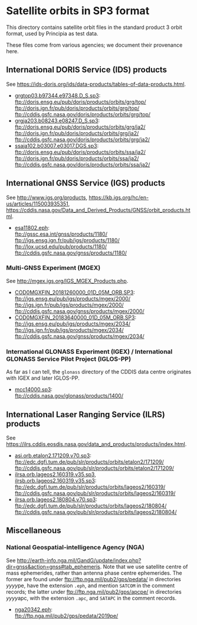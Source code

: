 ﻿# Satellite orbits in SP3 format

This directory contains satellite orbit files in the standard product 3 orbit
format, used by Principia as test data.

These files come from various agencies; we document their provenance here.

## International DORIS Service (IDS) products

See https://ids-doris.org/ids/data-products/tables-of-data-products.html.

- [grgtop03.b97344.e97348.D_S.sp3](grgtop03.b97344.e97348.D_S.sp3):<br>
  ftp://doris.ensg.eu/pub/doris/products/orbits/grg/top/ <br>
  ftp://doris.ign.fr/pub/doris/products/orbits/grg/top/ <br>
  ftp://cddis.gsfc.nasa.gov/doris/products/orbits/grg/top/
- [grgja203.b08243.e08247.D_S.sp3](grgja203.b08243.e08247.D_S.sp3):<br>
  ftp://doris.ensg.eu/pub/doris/products/orbits/grg/ja2/ <br>
  ftp://doris.ign.fr/pub/doris/products/orbits/grg/ja2/ <br>
  ftp://cddis.gsfc.nasa.gov/doris/products/orbits/grg/ja2/
- [ssaja102.b03007.e03017.DGS.sp3](ssaja102.b03007.e03017.DGS.sp3):<br>
  ftp://doris.ensg.eu/pub/doris/products/orbits/ssa/ja2/ <br>
  ftp://doris.ign.fr/pub/doris/products/orbits/ssa/ja2/ <br>
  ftp://cddis.gsfc.nasa.gov/doris/products/orbits/ssa/ja2/

## International GNSS Service (IGS) products

See http://www.igs.org/products,
https://kb.igs.org/hc/en-us/articles/115003935351,
https://cddis.nasa.gov/Data_and_Derived_Products/GNSS/orbit_products.html.

- [esa11802.eph](esa11802.eph):<br>
  ftp://gssc.esa.int/gnss/products/1180/ <br>
  ftp://igs.ensg.ign.fr/pub/igs/products/1180/ <br>
  ftp://lox.ucsd.edu/pub/products/1180/ <br>
  ftp://cddis.gsfc.nasa.gov/gnss/products/1180/

### Multi-GNSS Experiment (MGEX)

See http://mgex.igs.org/IGS_MGEX_Products.php.

- [COD0MGXFIN_20181260000_01D_05M_ORB.SP3](COD0MGXFIN_20181260000_01D_05M_ORB.SP3):<br>
  ftp://igs.ensg.eu/pub/igs/products/mgex/2000/ <br>
  ftp://igs.ign.fr/pub/igs/products/mgex/2000/ <br>
  ftp://cddis.gsfc.nasa.gov/gnss/products/mgex/2000/
- [COD0MGXFIN_20183640000_01D_05M_ORB.SP3](COD0MGXFIN_20183640000_01D_05M_ORB.SP3):<br>
  ftp://igs.ensg.eu/pub/igs/products/mgex/2034/ <br>
  ftp://igs.ign.fr/pub/igs/products/mgex/2034/ <br>
  ftp://cddis.gsfc.nasa.gov/gnss/products/mgex/2034/


### International GLONASS Experiment (IGEX) / International GLONASS Service Pilot Project (IGLOS-PP)

As far as I can tell, the `glonass` directory of the CDDIS data centre
originates with IGEX and later IGLOS-PP.

- [mcc14000.sp3](mcc14000.sp3):<br>
  ftp://cddis.nasa.gov/glonass/products/1400/

## International Laser Ranging Service (ILRS) products

See https://ilrs.cddis.eosdis.nasa.gov/data_and_products/products/index.html.

- [asi.orb.etalon2.171209.v70.sp3](asi.orb.etalon2.171209.v70.sp3): <br>
  ftp://edc.dgfi.tum.de/pub/slr/products/orbits/etalon2/171209/ <br>
  ftp://cddis.gsfc.nasa.gov/pub/slr/products/orbits/etalon2/171209/
- [ilrsa.orb.lageos2.160319.v35.sp3](ilrsa.orb.lageos2.160319.v35.sp3),<br>
  [ilrsb.orb.lageos2.160319.v35.sp3](ilrsb.orb.lageos2.160319.v35.sp3):<br>
  ftp://edc.dgfi.tum.de/pub/slr/products/orbits/lageos2/160319/ <br>
  ftp://cddis.gsfc.nasa.gov/pub/slr/products/orbits/lageos2/160319/
- [ilrsa.orb.lageos2.180804.v70.sp3](ilrsa.orb.lageos2.180804.v70.sp3):<br>
  ftp://edc.dgfi.tum.de/pub/slr/products/orbits/lageos2/180804/ <br>
  ftp://cddis.gsfc.nasa.gov/pub/slr/products/orbits/lageos2/180804/

## Miscellaneous

### National Geospatial-intelligence Agency (NGA)

See http://earth-info.nga.mil/GandG/update/index.php?dir=gnss&action=gnss#tab_ephemeris.
Note that we use satellite centre of mass ephemerides, rather than antenna
phase centre ephemerides.
The former are found under ftp://ftp.nga.mil/pub2/gps/pedata/ in directories
*yyyy*pe, have the extension `.eph`, and mention `SATCOM` in the comment
records; the latter under ftp://ftp.nga.mil/pub2/gps/apcpe/ in directories
*yyyy*apc, with the extension `.apc`, and `SATAPC` in the comment records.

- [nga20342.eph](nga20342.eph):<br>
  ftp://ftp.nga.mil/pub2/gps/pedata/2019pe/
